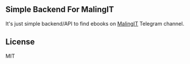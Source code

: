 ## Simple Backend For MalingIT

It's just simple backend/API to find ebooks on [MalingIT](https://t.me/malingIT) Telegram channel.

## License
MIT
